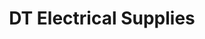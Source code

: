 ---
title: "DT Electrical Supplies"
url: /haywards-heath/dt-electrical-supplies/
shop: electronics
---